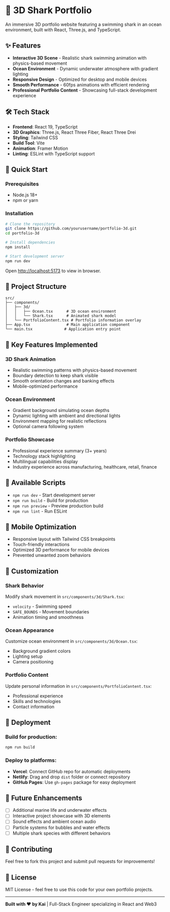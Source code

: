 # 🦈 3D Shark Portfolio

An immersive 3D portfolio website featuring a swimming shark in an ocean environment, built with React, Three.js, and TypeScript.

## ✨ Features

- **Interactive 3D Scene** - Realistic shark swimming animation with physics-based movement
- **Ocean Environment** - Dynamic underwater atmosphere with gradient lighting
- **Responsive Design** - Optimized for desktop and mobile devices
- **Smooth Performance** - 60fps animations with efficient rendering
- **Professional Portfolio Content** - Showcasing full-stack development experience

## 🛠️ Tech Stack

- **Frontend**: React 19, TypeScript
- **3D Graphics**: Three.js, React Three Fiber, React Three Drei
- **Styling**: Tailwind CSS
- **Build Tool**: Vite
- **Animation**: Framer Motion
- **Linting**: ESLint with TypeScript support

## 🚀 Quick Start

### Prerequisites
- Node.js 18+ 
- npm or yarn

### Installation

```bash
# Clone the repository
git clone https://github.com/yourusername/portfolio-3d.git
cd portfolio-3d

# Install dependencies
npm install

# Start development server
npm run dev
```

Open [http://localhost:5173](http://localhost:5173) to view in browser.

## 📁 Project Structure

```
src/
├── components/
│   ├── 3d/
│   │   ├── Ocean.tsx      # 3D ocean environment
│   │   └── Shark.tsx      # Animated shark model
│   └── PortfolioContent.tsx # Portfolio information overlay
├── App.tsx                # Main application component
└── main.tsx              # Application entry point
```

## 🎯 Key Features Implemented

### 3D Shark Animation
- Realistic swimming patterns with physics-based movement
- Boundary detection to keep shark visible
- Smooth orientation changes and banking effects
- Mobile-optimized performance

### Ocean Environment
- Gradient background simulating ocean depths
- Dynamic lighting with ambient and directional lights
- Environment mapping for realistic reflections
- Optional camera following system

### Portfolio Showcase
- Professional experience summary (3+ years)
- Technology stack highlighting
- Multilingual capabilities display
- Industry experience across manufacturing, healthcare, retail, finance

## 🔧 Available Scripts

- `npm run dev` - Start development server
- `npm run build` - Build for production
- `npm run preview` - Preview production build
- `npm run lint` - Run ESLint

## 📱 Mobile Optimization

- Responsive layout with Tailwind CSS breakpoints
- Touch-friendly interactions
- Optimized 3D performance for mobile devices
- Prevented unwanted zoom behaviors

## 🎨 Customization

### Shark Behavior
Modify shark movement in `src/components/3d/Shark.tsx`:
- `velocity` - Swimming speed
- `SAFE_BOUNDS` - Movement boundaries
- Animation timing and smoothness

### Ocean Appearance
Customize ocean environment in `src/components/3d/Ocean.tsx`:
- Background gradient colors
- Lighting setup
- Camera positioning

### Portfolio Content
Update personal information in `src/components/PortfolioContent.tsx`:
- Professional experience
- Skills and technologies
- Contact information

## 🚀 Deployment

### Build for production:
```bash
npm run build
```

### Deploy to platforms:
- **Vercel**: Connect GitHub repo for automatic deployments
- **Netlify**: Drag and drop `dist` folder or connect repository
- **GitHub Pages**: Use `gh-pages` package for easy deployment

## 🔮 Future Enhancements

- [ ] Additional marine life and underwater effects
- [ ] Interactive project showcase with 3D elements
- [ ] Sound effects and ambient ocean audio
- [ ] Particle systems for bubbles and water effects
- [ ] Multiple shark species with different behaviors

## 🤝 Contributing

Feel free to fork this project and submit pull requests for improvements!

## 📄 License

MIT License - feel free to use this code for your own portfolio projects.

---

**Built with ❤️ by Kai** | Full-Stack Engineer specializing in React and Web3